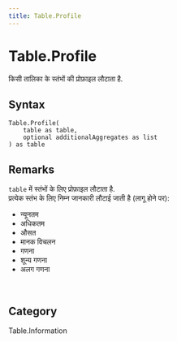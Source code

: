 ```yaml
---
title: Table.Profile
---
```


# Table.Profile


किसी तालिका के स्तंभों की प्रोफ़ाइल लौटाता है.


## Syntax

```powerquery
Table.Profile(
    table as table,
    optional additionalAggregates as list
) as table
```


## Remarks

<code>table</code> में स्तंभों के लिए प्रोफ़ाइल लौटाता है.<br />प्रत्येक स्तंभ के लिए निम्न जानकारी लौटाई जाती है (लागू होने पर):<ul>  <li>न्यूनतम</li>  <li>अधिकतम</li>  <li>औसत</li>  <li>मानक विचलन</li>  <li>गणना</li>  <li>शून्य गणना</li>  <li>अलग गणना</li></ul><br />



## Category
Table.Information
